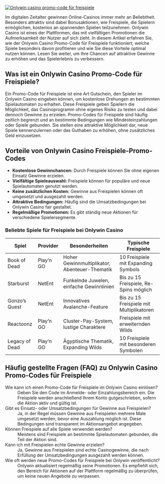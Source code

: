 [![Onlywin casino promo-code für freispiele](https://123-caf.pages.dev/gitsignup.png)](https://vrmoo.ru/Bt82HjjY)

<p>Im digitalen Zeitalter gewinnen Online-Casinos immer mehr an Beliebtheit. Besonders attraktiv sind dabei Bonusaktionen, wie Freispiele, die Spielern ermöglichen, kostenlos an spannenden Spielen teilzunehmen. Onlywin Casino ist eines der Plattformen, das mit vielfältigen Promotionen die Aufmerksamkeit der Nutzer auf sich zieht. In diesem Artikel erfahren Sie, wie der Onlywin Casino Promo-Code für Freispiele funktioniert, welche Spiele besonders davon profitieren und wie Sie diese Vorteile optimal nutzen können. Lesen Sie weiter, um Ihre Chancen auf attraktive Gewinne zu erhöhen und das Spielerlebnis zu verbessern.</p>  <h2>Was ist ein Onlywin Casino Promo-Code für Freispiele?</h2> <p>Ein Promo-Code für Freispiele ist eine Art Gutschein, den Spieler im Onlywin Casino eingeben können, um kostenlose Drehungen an bestimmten Spielautomaten zu erhalten. Diese Freispiele geben Spielern die Möglichkeit, das Casinoprogramm ohne eigenes Risiko zu testen und dabei dennoch Gewinne zu erzielen. Promo-Codes für Freispiele sind häufig zeitlich begrenzt und an bestimmte Bedingungen wie Mindesteinzahlungen oder Spiele gebunden. Sie stellen eine attraktive Möglichkeit dar, neue Spiele kennenzulernen oder das Guthaben zu erhöhen, ohne zusätzliches Geld einzusetzen.</p>  <h2>Vorteile von Onlywin Casino Freispiele-Promo-Codes</h2> <ul>   <li><strong>Kostenlose Gewinnchancen:</strong> Durch Freispiele können Sie ohne eigenen Einsatz Gewinne erzielen.</li>   <li><strong>Vielfältige Spieleauswahl:</strong> Freispiele können für populäre und neue Spielautomaten genutzt werden.</li>   <li><strong>Keine zusätzlichen Kosten:</strong> Gewinne aus Freispielen können oft umgesetzt und ausgezahlt werden.</li>   <li><strong>Attraktive Bedingungen:</strong> Häufig sind die Umsatzbedingungen bei Onlywin Casino fair gestaltet.</li>   <li><strong>Regelmäßige Promotionen:</strong> Es gibt ständig neue Aktionen für verschiedene Spielersegmente.</li> </ul>  <h3>Beliebte Spiele für Freispiele bei Onlywin Casino</h3> <table>   <thead>     <tr>       <th>Spiel</th>       <th>Provider</th>       <th>Besonderheiten</th>       <th>Typische Freispiele</th>     </tr>   </thead>   <tbody>     <tr>       <td>Book of Dead</td>       <td>Play’n GO</td>       <td>Hoher Gewinnmultiplikator, Abenteuer-Thematik</td>       <td>10 Freispiele mit Expanding Symbols</td>     </tr>     <tr>       <td>Starburst</td>       <td>NetEnt</td>       <td>Funkelnde Juwelen, einfache Gewinnlinien</td>       <td>Bis zu 15 Freispiele, Re-Spins möglich</td>     </tr>     <tr>       <td>Gonzo’s Quest</td>       <td>NetEnt</td>       <td>Innovatives Avalanche-Feature</td>       <td>Bis zu 15 Freispiele mit Multiplikatoren</td>     </tr>     <tr>       <td>Reactoonz</td>       <td>Play’n GO</td>       <td>Cluster-Pay-System, lustige Charaktere</td>       <td>Freispiele mit erweiternden Wilds</td>     </tr>     <tr>       <td>Legacy of Dead</td>       <td>Play’n GO</td>       <td>Ägyptische Thematik, Expanding Wilds</td>       <td>10 Freispiele mit besonderen Symbolen</td>     </tr>   </tbody> </table>  <h2>Häufig gestellte Fragen (FAQ) zu Onlywin Casino Promo-Codes für Freispiele</h2> <dl>   <dt>Wie kann ich einen Promo-Code für Freispiele im Onlywin Casino einlösen?</dt>   <dd>Geben Sie den Code im Anmelde- oder Einzahlungsbereich ein. Die Freispiele werden anschließend Ihrem Konto gutgeschrieben, sofern die Aktion aktiv und gültig ist.</dd>    <dt>Gibt es Einsatz- oder Umsatzbedingungen für Gewinne aus Freispielen?</dt>   <dd>Ja, in der Regel müssen Gewinne aus Freispielen mehrere Male umgesetzt werden, bevor eine Auszahlung möglich ist. Diese Bedingungen sind transparent im Aktionsangebot angegeben.</dd>    <dt>Können Freispiele auf alle Spiele verwendet werden?</dt>   <dd>Meistens sind Freispiele an bestimmte Spielautomaten gebunden, die Teil der Aktion sind.</dd>    <dt>Kann ich mit Freispielen echte Gewinne erzielen?</dt>   <dd>Ja, Gewinne aus Freispielen sind echte Casinogewinne, die nach Erfüllung der Umsatzbedingungen ausgezahlt werden können.</dd>    <dt>Wie oft werden neue Promo-Codes für Freispiele bei Onlywin veröffentlicht?</dt>   <dd>Onlywin aktualisiert regelmäßig seine Promotionen. Es empfiehlt sich, den Bereich für Aktionen auf der Plattform regelmäßig zu überprüfen, um keine neuen Angebote zu verpassen.</dd> </dl>